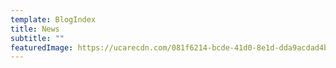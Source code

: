 ```yaml
---
template: BlogIndex
title: News
subtitle: ""
featuredImage: https://ucarecdn.com/081f6214-bcde-41d0-8e1d-dda9acdad4b0/
---
```

